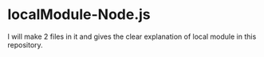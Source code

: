 ﻿# localModule-Node.js
 
I will make 2 files in it and gives the clear explanation of local module in this repository.
